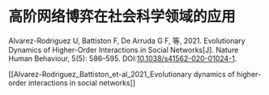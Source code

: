 # 高阶网络博弈在社会科学领域的应用



Alvarez-Rodriguez U, Battiston F, De Arruda G F, 等, 2021. Evolutionary Dynamics of Higher-Order Interactions in Social Networks[J]. Nature Human Behaviour, 5(5): 586–595. DOI:[10.1038/s41562-020-01024-1](https://doi.org/10.1038/s41562-020-01024-1).

[[Alvarez-Rodriguez_Battiston_et-al_2021_Evolutionary dynamics of higher-order interactions in social networks]]
